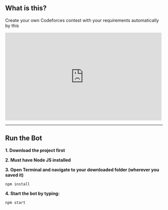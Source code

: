 ## What is this?
Create your own Codeforces contest with your requirements automatically by this

<iframe style="max-width:500px; width:100%; aspect-ratio:16/9" src="https://www.youtube.com/embed/QBxa-1oEm-o" title="Codforce Contest Creator Bot" frameborder="0" allow="accelerometer; autoplay; clipboard-write; encrypted-media; gyroscope; picture-in-picture; web-share" allowfullscreen></iframe>

***

## Run the Bot
**1. Download the project first**

**2. Must have Node JS installed**

**3. Open Terminal and navigate to your downloaded folder (wherever you saved it)** 
```
npm install
```

**4. Start the bot by typing:**
```
npm start
```